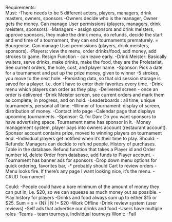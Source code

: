 Requirements: </br>
Must: 
-There needs to be 5 different actors, players, managers, drink masters, owners, sponsors
-Owners decide who is the manager, Owner gets the money. Can manage User permissions (players, managers, drink meisters, sponsors).
-Managers - assign sponsors and drink meisters, approve sponsors, they make the drink menu, do refunds, decide the start and end time of a tournament, they can end tournaments prematurely. = Bourgeoise. Can manage User permissions (players, drink meisters, sponsors).
-Players: view the menu, order drinks/food, add money, add strokes to game. Resign Function - can leave early. 
-Drink Meister: Basically waiters, serve drinks, make drinks, make the food, they are the Proletariat. See current orders, the hole, cost, and player name.
-Sponsor: Pick a date for a tournament and put up the prize money, given to winner
-5 strokes, you move to the next hole. 
-Persisting data, so that old session storage is saved for a player. I.e. don’t have to enter their favorites every time.
-Drink menu which players can order as they play.
-Delivered screen - once an order is delivered
-Drink Meister screen, see current orders and mark them as complete, in progress, and on hold. 
-Leaderboards : all time, unique tournaments, personal all time. 
-Winner of tournament: display of screen, distribution of money.
-Contact info page
-Calendar page that displays upcoming tournaments. 
-Sponsor: Q. for Dan: Do you want sponsors to have advertising space. Tournament name has sponsor in it. 
-Money management system, player pays into owners account (restaurant account). Sponsor account contains prize, moved to winning players on tournament end.
-Individual players get notified when it’s their time to play. 
Should:
-Refunds: Managers can decide to refund people. History of purchases. Table in the database. Refund function that takes a Player id and Order number id, delete Order from database, add funds to Player account.
-Tournament has banner ads for sponsors
-Drop down menu options for quick ordering, favorites bar, 
-* probably should Cart to review orders
-Menu looks fire. If there’s any page I want looking nice, it’s the menu. 
-CRUD Tournament 

Could:
-People could have a bare minimum of the amount of money they can put in, i.e. $20, so we can squeeze as much money out as possible.
-Play history for players
-Drinks and food always sum up to either $15 or $25. Sum = s = {N} | N != $20
-Work Offline
-Drink review system (user reviews)
-Self ads that advertise our drinks and food
-Users have multiple roles
-Teams - team tourneys, individual tourneys
Won’t:
-Fail
